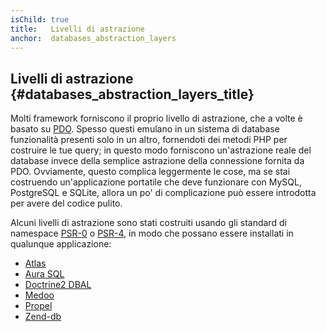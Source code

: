 ```yaml
---
isChild: true
title:   Livelli di astrazione
anchor:  databases_abstraction_layers
---
```


## Livelli di astrazione {#databases_abstraction_layers_title}

Molti framework forniscono il proprio livello di astrazione, che a volte è
basato su [PDO][1]. Spesso questi emulano in un sistema di database funzionalità
presenti solo in un altro, fornendoti dei metodi PHP per costruire le tue query;
in questo modo forniscono un'astrazione reale del database invece della semplice
astrazione della connessione fornita da PDO. Ovviamente, questo complica
leggermente le cose, ma se stai costruendo un'applicazione portatile che deve
funzionare con MySQL, PostgreSQL e SQLite, allora un po' di complicazione può
essere introdotta per avere del codice pulito.

Alcuni livelli di astrazione sono stati costruiti usando gli standard di
namespace [PSR-0][psr0] o [PSR-4][psr4], in modo che possano essere installati
in qualunque applicazione:

* [Atlas][5]
* [Aura SQL][6]
* [Doctrine2 DBAL][2]
* [Medoo][8]
* [Propel][7]
* [Zend-db][4]


[1]: https://secure.php.net/book.pdo
[2]: https://www.doctrine-project.org/projects/dbal.html
[4]: https://packages.zendframework.com/docs/latest/manual/en/index.html#zendframework/zend-db
[5]: https://atlasphp.io
[6]: https://github.com/auraphp/Aura.Sql
[7]: http://propelorm.org/
[8]: https://medoo.in/
[psr0]: https://www.php-fig.org/psr/psr-0/
[psr4]: https://www.php-fig.org/psr/psr-4/

